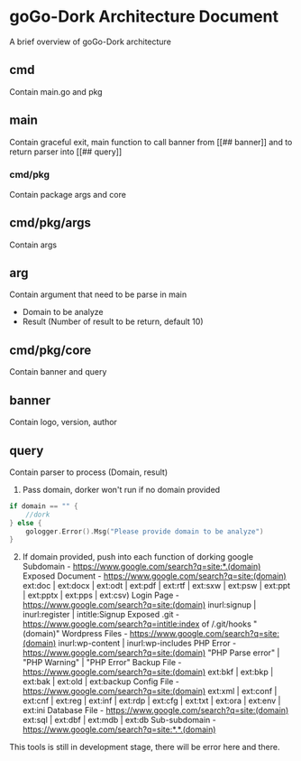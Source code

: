 # goGo-Dork Architecture Document

A brief overview of goGo-Dork architecture

## cmd
Contain main.go and pkg

## main
Contain graceful exit, main function to call banner from [[## banner]] and to return parser into [[## query]]

### cmd/pkg
Contain package args and core

## cmd/pkg/args
Contain args

## arg
Contain argument that need to be parse in main
- Domain to be analyze
- Result (Number of result to be return, default 10)

## cmd/pkg/core
Contain banner and query

## banner
Contain logo, version, author

## query
Contain parser to process (Domain, result)
1. Pass domain, dorker won't run if no domain provided

```go
if domain == "" {
    //dork
} else {
    gologger.Error().Msg("Please provide domain to be analyze")
}
```

2. If domain provided, push into each function of dorking google
    Subdomain           - https://www.google.com/search?q=site:*.(domain)
    Exposed Document    - https://www.google.com/search?q=site:(domain) ext:doc | ext:docx | ext:odt | ext:pdf | ext:rtf | ext:sxw | ext:psw | ext:ppt | ext:pptx | ext:pps | ext:csv)
    Login Page          - https://www.google.com/search?q=site:(domain) inurl:signup | inurl:register | intitle:Signup
    Exposed .git        - https://www.google.com/search?q=intitle:index of /.git/hooks "(domain)"
    Wordpress Files     - https://www.google.com/search?q=site:(domain) inurl:wp-content | inurl:wp-includes
    PHP Error           - https://www.google.com/search?q=site:(domain) "PHP Parse error" | "PHP Warning" | "PHP Error"
    Backup File         - https://www.google.com/search?q=site:(domain) ext:bkf | ext:bkp | ext:bak | ext:old | ext:backup
    Config File         - https://www.google.com/search?q=site:(domain) ext:xml | ext:conf | ext:cnf | ext:reg | ext:inf | ext:rdp | ext:cfg | ext:txt | ext:ora | ext:env | ext:ini
    Database File       - https://www.google.com/search?q=site:(domain) ext:sql | ext:dbf | ext:mdb | ext:db
    Sub-subdomain       - https://www.google.com/search?q=site:*.*.(domain)

<p class="callout warning">This tools is still in development stage, there will be error here and there.</p>


